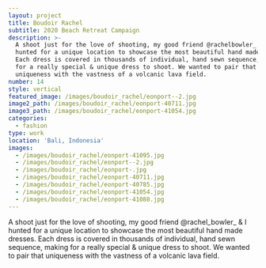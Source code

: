```yaml
---
layout: project
title: Boudoir Rachel
subtitle: 2020 Beach Retreat Campaign
description: >-
  A shoot just for the love of shooting, my good friend @rachelbowler_ & I
  hunted for a unique location to showcase the most beautiful hand made dresses.
  Each dress is covered in thousands of individual, hand sewn sequence, making
  for a really special & unique dress to shoot. We wanted to pair that
  uniqueness with the vastness of a volcanic lava field.
number: 14
style: vertical
featured_image: /images/boudoir_rachel/eonport--2.jpg
image2_path: /images/boudoir_rachel/eonport-40711.jpg
image3_path: /images/boudoir_rachel/eonport-41054.jpg
categories:
  - fashion
type: work
location: 'Bali, Indonesia'
images:
  - /images/boudoir_rachel/eonport-41095.jpg
  - /images/boudoir_rachel/eonport--2.jpg
  - /images/boudoir_rachel/eonport-.jpg
  - /images/boudoir_rachel/eonport-40711.jpg
  - /images/boudoir_rachel/eonport-40785.jpg
  - /images/boudoir_rachel/eonport-41054.jpg
  - /images/boudoir_rachel/eonport-41088.jpg
---
```


A shoot just for the love of shooting, my good friend @rachel\_bowler\_ & I hunted for a unique location to showcase the most beautiful hand made dresses. Each dress is covered in thousands of individual, hand sewn sequence, making for a really special & unique dress to shoot. We wanted to pair that uniqueness with the vastness of a volcanic lava field.&nbsp;
